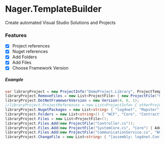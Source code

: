 Nager.TemplateBuilder
==========

Create automated Visual Studio Solutions and Projects

### Features
- [x] Project references
- [x] Nuget references
- [x] Add Folders
- [x] Add Files
- [x] Choose Framework Version

##### Example
```cs
var libraryProject = new ProjectInfo("DemoProject.Library", ProjectTemplate.WindowsClassicDesktopClassLibrary);
libraryProject.RemoveFiles = new List<ProjectFile> { new ProjectFile("Class1.cs") };
libraryProject.DotNetFrameworkVersion = new Version(4, 6, 1);
//libraryProject.ProjectReferences = new List<ProjectInfo> { otherProject };
libraryProject.NugetPackages = new List<string> { "log4net", "Mapster", "System.ServiceModel.NetTcp", "System.Runtime.Serialization.Xml" };
libraryProject.Folders = new List<string>() { "WCF", "Core", "Contract", "Model" };
libraryProject.Files = new List<ProjectFile>();
libraryProject.Files.Add(new ProjectFile("Controller.cs"));
libraryProject.Files.Add(new ProjectFile("SystemCore.cs", "Core") { AddNamespaces = new List<string> { "OtherProject.Common.WCF", "OtherProject.Common.Factory" } });
libraryProject.Files.Add(new ProjectFile("CommunicationService.cs", "WCF") { AddNamespaces = new List<string> { "OtherProject.Common.Model", "OtherProject.Common.WCF" } });
libraryProject.ChangeFile = new List<string> { "[assembly: log4net.Config.XmlConfigurator(ConfigFile = \"log4net.config\", Watch = true)]" };
```

